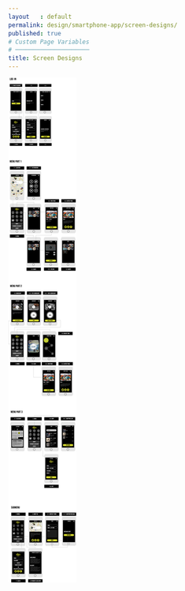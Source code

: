 ```yaml
---
layout   : default
permalink: design/smartphone-app/screen-designs/
published: true
# Custom Page Variables
# ─────────────────────
title: Screen Designs
---
```


<img src="../../assets/Images/Wireflow_smartphone.png">